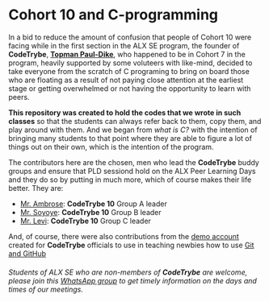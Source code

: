 # Cohort 10 and C-programming
In a bid to reduce the amount of confusion that people of Cohort 10 were facing while in the first section in the ALX SE program, the founder of **CodeTrybe**, [**Topman Paul-Dike**](https://github.com/tpauldike), who happened to be in Cohort 7 in the program, heavily supported by some voluteers with like-mind, decided to take everyone from the scratch of C programing to bring on board those who are floating as a result of not paying close attention at the earliest stage or getting overwhelmed or not having the opportunity to learn with  peers.

**This repository was created to hold the codes that we wrote in such classes** so that the students can always refer back to them, copy them, and play around with them.
And we began from *what is C?* with the intention of bringing many students to that point where they are able to figure a lot of things out on their own, which is the intention of the program.

The contributors here are the chosen, men who lead the **CodeTrybe** buddy groups and ensure that PLD sessiond hold on the ALX Peer Learning Days and they do so by putting in much more, which of course makes their life better. They are:
- [Mr. Ambrose](https://github.com/Ambyzhale): **CodeTrybe 10** Group A leader
- [Mr. Soyoye](): **CodeTrybe 10** Group B leader
- [Mr. Levi](https://github.com/levoski1): **CodeTrybe 10** Group C leader

And, of course, there were also contributions from the [demo account](https://github.com/codetrybe) created for **CodeTrybe** officials to use in teaching newbies how to use <u>Git and GitHub</u>

###### Students of ALX SE who are non-members of **CodeTrybe** are welcome, please join this [WhatsApp group](https://chat.whatsapp.com/EIDan9CzMq7Ag6qJBTXh8F) to get timely information on the days and times of our meetings.